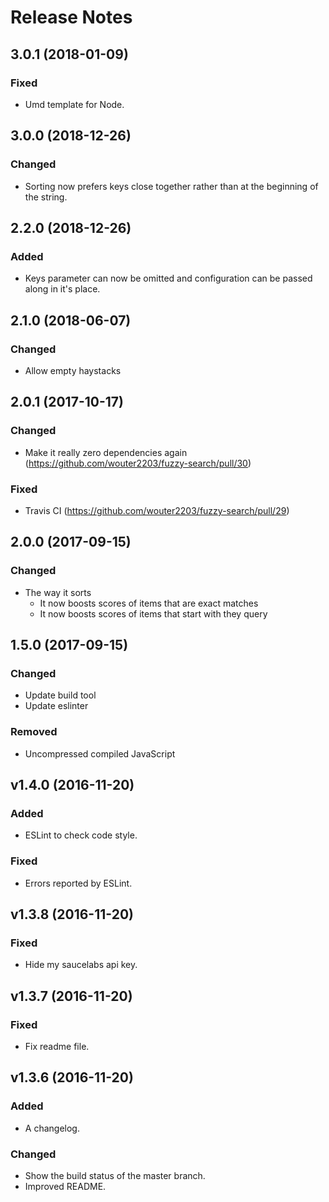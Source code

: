 # Release Notes

## 3.0.1 (2018-01-09)
### Fixed
- Umd template for Node.

## 3.0.0 (2018-12-26)
### Changed
- Sorting now prefers keys close together rather than at the beginning of the string.

## 2.2.0 (2018-12-26)
### Added
- Keys parameter can now be omitted and configuration can be passed along in it's place.

## 2.1.0 (2018-06-07)
### Changed
- Allow empty haystacks

## 2.0.1 (2017-10-17)
### Changed
- Make it really zero dependencies again (https://github.com/wouter2203/fuzzy-search/pull/30)

### Fixed
- Travis CI (https://github.com/wouter2203/fuzzy-search/pull/29)

## 2.0.0 (2017-09-15)
### Changed
- The way it sorts
  - It now boosts scores of items that are exact matches
  - It now boosts scores of items that start with they query

## 1.5.0 (2017-09-15)
### Changed
- Update build tool
- Update eslinter

### Removed
- Uncompressed compiled JavaScript

## v1.4.0 (2016-11-20)

### Added
- ESLint to check code style.

### Fixed
- Errors reported by ESLint.

## v1.3.8 (2016-11-20)

### Fixed
- Hide my saucelabs api key.

## v1.3.7 (2016-11-20)

### Fixed
- Fix readme file.

## v1.3.6 (2016-11-20)

### Added
- A changelog.

### Changed
- Show the build status of the master branch.
- Improved README.
